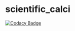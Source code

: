 # scientific_calci

[![Codacy Badge](https://api.codacy.com/project/badge/Grade/220d6bb2e4e841ecbfa85b093e1fd474)](https://app.codacy.com/manual/99002644/scientific_calci?utm_source=github.com&utm_medium=referral&utm_content=99002644/scientific_calci&utm_campaign=Badge_Grade_Dashboard)